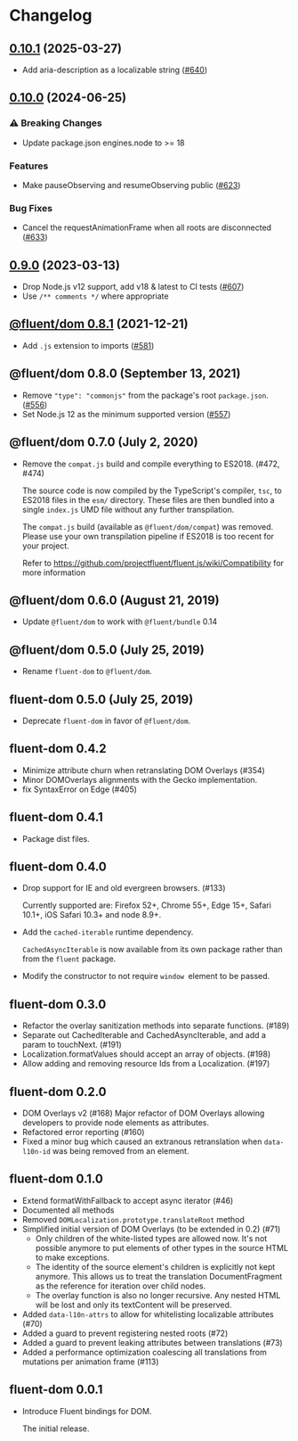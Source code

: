 # Changelog

## [0.10.1](https://github.com/projectfluent/fluent.js/compare/@fluent/dom@0.10.0...@fluent/dom@0.10.1) (2025-03-27)

- Add aria-description as a localizable string ([#640](https://github.com/projectfluent/fluent.js/issues/640))

## [0.10.0](https://github.com/projectfluent/fluent.js/compare/@fluent/dom@0.9.0...@fluent/dom@0.10.0) (2024-06-25)

### ⚠ Breaking Changes

- Update package.json engines.node to >= 18

### Features

- Make pauseObserving and resumeObserving public ([#623](https://github.com/projectfluent/fluent.js/issues/623))

### Bug Fixes

- Cancel the requestAnimationFrame when all roots are disconnected ([#633](https://github.com/projectfluent/fluent.js/issues/633))

## [0.9.0](https://github.com/projectfluent/fluent.js/compare/@fluent/dom@0.8.1...@fluent/dom@0.9.0) (2023-03-13)

- Drop Node.js v12 support, add v18 & latest to CI tests
  ([#607](https://github.com/projectfluent/fluent.js/pull/607))
- Use `/** comments */` where appropriate

## [@fluent/dom 0.8.1](https://github.com/projectfluent/fluent.js/compare/@fluent/dom@0.8.0...@fluent/dom@0.8.1) (2021-12-21)

- Add `.js` extension to imports
  ([#581](https://github.com/projectfluent/fluent.js/pull/581))

## @fluent/dom 0.8.0 (September 13, 2021)

- Remove `"type": "commonjs"` from the package's root `package.json`.
  ([#556](https://github.com/projectfluent/fluent.js/pull/556))
- Set Node.js 12 as the minimum supported version
  ([#557](https://github.com/projectfluent/fluent.js/pull/557))

## @fluent/dom 0.7.0 (July 2, 2020)

- Remove the `compat.js` build and compile everything to ES2018. (#472, #474)

  The source code is now compiled by the TypeScript's compiler, `tsc`, to
  ES2018 files in the `esm/` directory. These files are then bundled into a
  single `index.js` UMD file without any further transpilation.

  The `compat.js` build (available as `@fluent/dom/compat`) was removed.
  Please use your own transpilation pipeline if ES2018 is too recent for
  your project.

  Refer to https://github.com/projectfluent/fluent.js/wiki/Compatibility
  for more information

## @fluent/dom 0.6.0 (August 21, 2019)

- Update `@fluent/dom` to work with `@fluent/bundle` 0.14

## @fluent/dom 0.5.0 (July 25, 2019)

- Rename `fluent-dom` to `@fluent/dom`.

## fluent-dom 0.5.0 (July 25, 2019)

- Deprecate `fluent-dom` in favor of `@fluent/dom`.

## fluent-dom 0.4.2

- Minimize attribute churn when retranslating DOM Overlays (#354)
- Minor DOMOverlays alignments with the Gecko implementation.
- fix SyntaxError on Edge (#405)

## fluent-dom 0.4.1

- Package dist files.

## fluent-dom 0.4.0

- Drop support for IE and old evergreen browsers. (#133)

  Currently supported are: Firefox 52+, Chrome 55+, Edge 15+, Safari 10.1+,
  iOS Safari 10.3+ and node 8.9+.

- Add the `cached-iterable` runtime dependency.

  `CachedAsyncIterable` is now available from its own package rather than
  from the `fluent` package.

- Modify the constructor to not require `window `element to be passed.

## fluent-dom 0.3.0

- Refactor the overlay sanitization methods into separate functions. (#189)
- Separate out CachedIterable and CachedAsyncIterable, and add a param to touchNext. (#191)
- Localization.formatValues should accept an array of objects. (#198)
- Allow adding and removing resource Ids from a Localization. (#197)

## fluent-dom 0.2.0

- DOM Overlays v2 (#168)
  Major refactor of DOM Overlays allowing developers to provide node elements as attributes.
- Refactored error reporting (#160)
- Fixed a minor bug which caused an extranous retranslation when `data-l10n-id` was
  being removed from an element.

## fluent-dom 0.1.0

- Extend formatWithFallback to accept async iterator (#46)
- Documented all methods
- Removed `DOMLocalization.prototype.translateRoot` method
- Simplified initial version of DOM Overlays (to be extended in 0.2) (#71)
  - Only children of the white-listed types are allowed now. It's not possible
    anymore to put elements of other types in the source HTML to make exceptions.
  - The identity of the source element's children is explicitly not kept
    anymore. This allows us to treat the translation DocumentFragment as the
    reference for iteration over child nodes.
  - The overlay function is also no longer recursive. Any nested HTML
    will be lost and only its textContent will be preserved.
- Added `data-l10n-attrs` to allow for whitelisting localizable attributes (#70)
- Added a guard to prevent registering nested roots (#72)
- Added a guard to prevent leaking attributes between translations (#73)
- Added a performance optimization coalescing all translations from mutations
  per animation frame (#113)

## fluent-dom 0.0.1

- Introduce Fluent bindings for DOM.

  The initial release.
